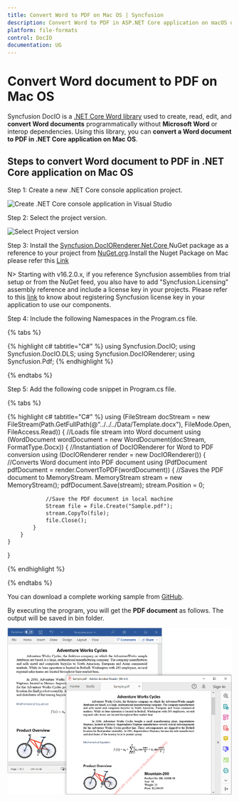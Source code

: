 ```yaml
---
title: Convert Word to PDF on Mac OS | Syncfusion
description: Convert Word to PDF in ASP.NET Core application on macOS using .NET Core Word (DocIO) library without Microsoft Word or interop dependencies.
platform: file-formats
control: DocIO
documentation: UG
---
```


# Convert Word document to PDF on Mac OS

Syncfusion DocIO is a [.NET Core Word library](https://www.syncfusion.com/document-processing/word-framework/net-core/word-library) used to create, read,  edit, and **convert Word documents** programmatically without **Microsoft Word** or interop dependencies. Using this library, you can **convert a Word document to PDF in .NET Core application on Mac OS**.

## Steps to convert Word document to PDF in .NET Core application on Mac OS

Step 1: Create a new .NET Core console application project.

![Create .NET Core console application in Visual Studio](Mac-images/CreateProject.png)

Step 2: Select the project version.

![Select Project version](Mac-images/selectprojectverion.png)

Step 3: Install the [Syncfusion.DocIORenderer.Net.Core ](https://www.nuget.org/packages/Syncfusion.DocIORenderer.Net.Core/) NuGet package as a reference to your project from [NuGet.org](https://www.nuget.org/).Install the Nuget Package on Mac please refer this [Link](https://learn.microsoft.com/en-us/visualstudio/mac/nuget-walkthrough?view=vsmac-2022)


N> Starting with v16.2.0.x, if you reference Syncfusion assemblies from trial setup or from the NuGet feed, you also have to add "Syncfusion.Licensing" assembly reference and include a license key in your projects. Please refer to this [link](https://help.syncfusion.com/common/essential-studio/licensing/overview) to know about registering Syncfusion license key in your application to use our components.

Step 4: Include the following Namespaces in the Program.cs file.

{% tabs %}

{% highlight c# tabtitle="C#" %}
using Syncfusion.DocIO;
using Syncfusion.DocIO.DLS;
using Syncfusion.DocIORenderer;
using Syncfusion.Pdf;
{% endhighlight %}

{% endtabs %}

Step 5: Add the following code snippet in Program.cs file.

{% tabs %}

{% highlight c# tabtitle="C#" %}
using (FileStream docStream = new FileStream(Path.GetFullPath(@"../../../Data/Template.docx"), FileMode.Open, FileAccess.Read))
{
    //Loads file stream into Word document
    using (WordDocument wordDocument = new WordDocument(docStream, FormatType.Docx))
    {
        //Instantiation of DocIORenderer for Word to PDF conversion
        using (DocIORenderer render = new DocIORenderer())
        {
            //Converts Word document into PDF document
            using (PdfDocument pdfDocument = render.ConvertToPDF(wordDocument))
            {
                //Saves the PDF document to MemoryStream.
                MemoryStream stream = new MemoryStream();
                pdfDocument.Save(stream);
                stream.Position = 0;

                //Save the PDF document in local machine
                Stream file = File.Create("Sample.pdf");
                stream.CopyTo(file);
                file.Close();
            }
        }
    }
}

{% endhighlight %}

{% endtabs %}

You can download a complete working sample from [GitHub](https://github.com/SyncfusionExamples/DocIO-Examples/tree/main/Getting-Started/Mac).

By executing the program, you will get the **PDF document** as follows. The output will be saved in bin folder.

![Output PDF document](WordToPDF_images/OutputImage.png)